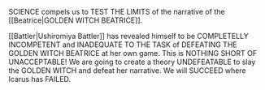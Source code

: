 SCIENCE compels us to TEST THE LIMITS of the narrative of the [[Beatrice|GOLDEN WITCH BEATRICE]].

[[Battler|Ushiromiya Battler]] has revealed himself to be COMPLETELLY INCOMPETENT and INADEQUATE TO THE TASK of DEFEATING THE GOLDEN WITCH BEATRICE at her own game. This is NOTHING SHORT OF UNACCEPTABLE! We are going to create a theory UNDEFEATABLE to slay the GOLDEN WITCH and defeat her narrative. We will SUCCEED where Icarus has FAILED.
